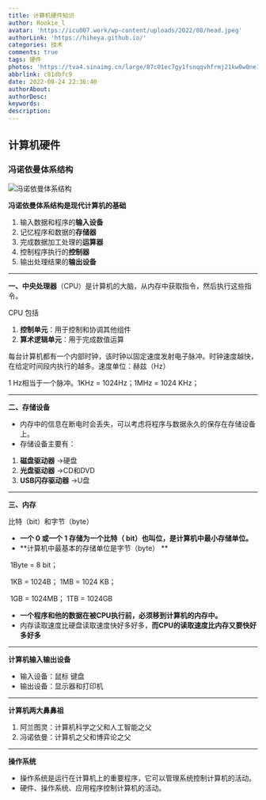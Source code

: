 ```yaml
---
title: 计算机硬件知识
author: Rookie_l
avatar: 'https://icu007.work/wp-content/uploads/2022/08/head.jpeg'
authorLink: 'https://hiheya.github.io/'
categories: 技术
comments: true
tags: 硬件
photos: 'https://tva4.sinaimg.cn/large/87c01ec7gy1fsnqqvhfrmj21kw0w0ne1.jpg'
abbrlink: c81dbfc9
date: 2022-08-24 22:36:40
authorAbout:
authorDesc:
keywords:
description:
---
```


## 计算机硬件

### 冯诺依曼体系结构

![冯诺依曼体系结构](https://img30.360buyimg.com/pop/jfs/t1/96048/15/24870/113440/623738e1Ef4676b40/9f4e1bc1d4db85ad.png)

**冯诺依曼体系结构是现代计算机的基础**

1. 输入数据和程序的**输入设备**
2. 记忆程序和数据的**存储器**
3. 完成数据加工处理的**运算器**
4. 控制程序执行的**控制器**
5. 输出处理结果的**输出设备**

---


**一、中央处理器**（CPU）是计算机的大脑，从内存中获取指令，然后执行这些指令。

CPU 包括

1. **控制单元**：用于控制和协调其他组件
2. **算术逻辑单元**：用于完成数值运算

每台计算机都有一个内部时钟，该时钟以固定速度发射电子脉冲。时钟速度越快，在给定时间段内执行的越多。速度单位：赫兹（Hz）

1 Hz相当于一个脉冲。1KHz = 1024Hz；1MHz = 1024 KHz；

---

**二、存储设备**

- 内存中的信息在断电时会丢失，可以考虑将程序与数据永久的保存在存储设备上。
- 存储设备主要有：

1. **磁盘驱动器**                   ->硬盘
2. **光盘驱动器**                   ->CD和DVD
3. **USB闪存驱动器**           ->U盘

---

**三、内存**

比特（bit）和字节（byte）

- **一个 0 或一个 1 存储为一个比特（ bit）也叫位，是计算机中最小存储单位。**
- **计算机中最基本的存储单位是字节（byte） **

​		1Byte = 8 bit；

​		1KB = 1024B；		1MB = 1024 KB；

​		1GB = 1024MB；	1TB = 1024GB

- **一个程序和他的数据在被CPU执行前，必须移到计算机的内存中。**
- 内存读取速度比硬盘读取速度快好多好多，**而CPU的读取速度比内存又要快好多好多**

---

**计算机输入输出设备**

- 输入设备：鼠标 键盘
- 输出设备：显示器和打印机

---

**计算机两大鼻鼻祖**

1. 阿兰图灵：计算机科学之父和人工智能之父
2. 冯诺依曼：计算机之父和博弈论之父

---

**操作系统**

- 操作系统是运行在计算机上的重要程序，它可以管理系统控制计算机的活动。
- 硬件、操作系统、应用程序控制计算机的活动。
